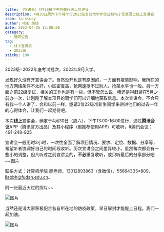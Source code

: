 ```yaml
---
title: 【宣讲会】4月30日下午将举行线上宣讲会
description: 4月30日周六下午将举行2023级复旦大学非全日制电子信息硕士线上宣讲会
icon: fa-study
author: MSE 热线
date: 2022-04-25 15:00:00
category:
  - 通知公告
tag:
  - 线上宣讲会
  - 2023级
sticky: 100
---
```


2023级=2022年底考试批次，2023年9月入学。

发现好久没有开宣讲会了。当然没开也是有原因的，一方面有疫情影响，我所在的地方网络条件不太好，小区密度高，抢网速抢不过别人，抢菜水平也一般。另一方面之前22级复试，相关的工作也是有一些。但不管怎么说，咱还是得赶紧在5月之前办一次，让刚刚了解本项目的同学们可以详细地获取信息。本次宣讲会，不会只有我一个人讲了，会和以前一样，邀请2位22级准新生同学来讲讲他们的过去一年的心得体会，让我们一起期待吧。

本次**线上**宣讲会，确定于4月30日（周六），下午13:00-16:00进行，通过**腾讯会议**APP（腾讯官方出品）及其小程序（但推荐使用APP）可收听，#腾讯会议：491-248-925

宣讲会一般用时3小时，一次性全面了解项目情况、要求、定位、数据、分享等，希望听者协调好自己的时间段收听。历次宣讲会之间差异较小，虽然每次都会有一些小的调整，但凡听过之前宣讲会的，**不必**重复收听，或只听最后的分享部分吧~~图片

联系方式：计算机学院 廖老师，13012893863（含微信），55664335*809，liaobh@fudan.edu.cn。


附一张最近火过的照片~~

![图片](https://zhuye-1308301598.file.myqcloud.com/markdown/640.png)

当然还是请大家积极配合各自所在地的防疫政策，早日解封才能提上日程。我们一起加油。

![图片](https://zhuye-1308301598.file.myqcloud.com/markdown/640.jpeg)